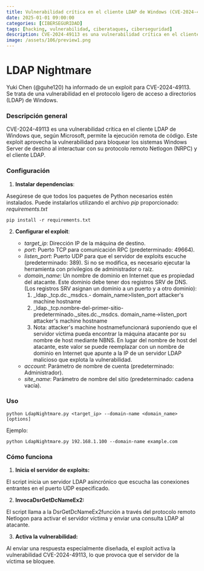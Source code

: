 ```yaml
---
title: Vulnerabilidad crítica en el cliente LDAP de Windows (CVE-2024-49113)
date: 2025-01-01 09:00:00 
categories: [CIBERSEGURIDAD]
tags: [hacking, vulnerabilidad, ciberataques, ciberseguridad]
description: CVE-2024-49113 es una vulnerabilidad crítica en el cliente LDAP de Windows que según Microsoft permite la ejecución remota de código.
image: /assets/106/preview1.png
---
```


# LDAP Nightmare

Yuki Chen (@guhe120) ha informado de un exploit para CVE-2024-49113. Se trata de una vulnerabilidad en el protocolo ligero de acceso a directorios (LDAP) de Windows.

### Descripción general

CVE-2024-49113 es una vulnerabilidad crítica en el cliente LDAP de Windows que, según Microsoft, permite la ejecución remota de código. Este exploit aprovecha la vulnerabilidad para bloquear los sistemas Windows Server de destino al interactuar con su protocolo remoto Netlogon (NRPC) y el cliente LDAP.

### Configuración

1. **Instalar dependencias**:

Asegúrese de que todos los paquetes de Python necesarios estén instalados. Puede instalarlos utilizando el archivo *pip* proporcionado: *requirements.txt*

    pip install -r requirements.txt

2. **Configurar el exploit**:

   - *target_ip*: Dirección IP de la máquina de destino.
   - *port*: Puerto TCP para comunicación RPC (predeterminado: 49664).
   - *listen_port*: Puerto UDP para que el servidor de exploits escuche (predeterminado: 389). Si no se modifica, es necesario ejecutar la herramienta con privilegios de administrador o raíz.
   - *domain_name*: Un nombre de dominio en Internet que es propiedad del atacante. Este dominio debe tener dos registros SRV de DNS. (Los registros SRV asignan un dominio a un puerto y a otro dominio):
        1. _ldap._tcp.dc._msdcs.- domain_name>listen_port attacker's machine hostname
        2. _ldap._tcp.nombre-del-primer-sitio-predeterminado._sites.dc._msdcs. domain_name->listen_port attacker's machine hostname
        3. Nota: attacker's machine hostnamefuncionará suponiendo que el servidor víctima pueda encontrar la máquina atacante por su nombre de host mediante NBNS. En lugar del nombre de host del atacante, este valor se puede reemplazar con un nombre de dominio en Internet que apunte a la IP de un servidor LDAP malicioso que explota la vulnerabilidad.
   - *account*: Parámetro de nombre de cuenta (predeterminado: Administrador).
   - *site_name*: Parámetro de nombre del sitio (predeterminado: cadena vacía).

### Uso

    python LdapNightmare.py <target_ip> --domain-name <domain_name> [options]

Ejemplo:

    python LdapNightmare.py 192.168.1.100 --domain-name example.com


### Cómo funciona

1. **Inicia el servidor de exploits:**

El script inicia un servidor LDAP asincrónico que escucha las conexiones entrantes en el puerto UDP especificado.

2. **InvocaDsrGetDcNameEx2:**

El script llama a la DsrGetDcNameEx2función a través del protocolo remoto Netlogon para activar el servidor víctima y enviar una consulta LDAP al atacante.

3. **Activa la vulnerabilidad:**

Al enviar una respuesta especialmente diseñada, el exploit activa la vulnerabilidad CVE-2024-49113, lo que provoca que el servidor de la víctima se bloquee.


  
